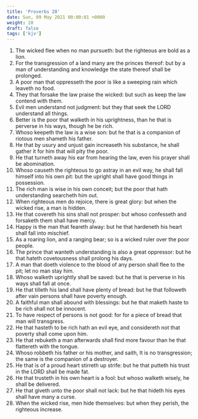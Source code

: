 ```yaml
---
title: 'Proverbs 28'
date: Sun, 09 May 2021 00:00:01 +0000
weight: 28
draft: false
tags: ['kjv'] 
---
```


1. The wicked flee when no man pursueth: but the righteous are bold as a lion.
2. For the transgression of a land many are the princes thereof: but by a man of understanding and knowledge the state thereof shall be prolonged.
3. A poor man that oppresseth the poor is like a sweeping rain which leaveth no food.
4. They that forsake the law praise the wicked: but such as keep the law contend with them.
5. Evil men understand not judgment: but they that seek the LORD understand all things.
6. Better is the poor that walketh in his uprightness, than he that is perverse in his ways, though he be rich.
7. Whoso keepeth the law is a wise son: but he that is a companion of riotous men shameth his father.
8. He that by usury and unjust gain increaseth his substance, he shall gather it for him that will pity the poor.
9. He that turneth away his ear from hearing the law, even his prayer shall be abomination.
10. Whoso causeth the righteous to go astray in an evil way, he shall fall himself into his own pit: but the upright shall have good things in possession.
11. The rich man is wise in his own conceit; but the poor that hath understanding searcheth him out.
12. When righteous men do rejoice, there is great glory: but when the wicked rise, a man is hidden.
13. He that covereth his sins shall not prosper: but whoso confesseth and forsaketh them shall have mercy.
14. Happy is the man that feareth alway: but he that hardeneth his heart shall fall into mischief.
15. As a roaring lion, and a ranging bear; so is a wicked ruler over the poor people.
16. The prince that wanteth understanding is also a great oppressor: but he that hateth covetousness shall prolong his days.
17. A man that doeth violence to the blood of any person shall flee to the pit; let no man stay him.
18. Whoso walketh uprightly shall be saved: but he that is perverse in his ways shall fall at once.
19. He that tilleth his land shall have plenty of bread: but he that followeth after vain persons shall have poverty enough.
20. A faithful man shall abound with blessings: but he that maketh haste to be rich shall not be innocent.
21. To have respect of persons is not good: for for a piece of bread that man will transgress.
22. He that hasteth to be rich hath an evil eye, and considereth not that poverty shall come upon him.
23. He that rebuketh a man afterwards shall find more favour than he that flattereth with the tongue.
24. Whoso robbeth his father or his mother, and saith, It is no transgression; the same is the companion of a destroyer.
25. He that is of a proud heart stirreth up strife: but he that putteth his trust in the LORD shall be made fat.
26. He that trusteth in his own heart is a fool: but whoso walketh wisely, he shall be delivered.
27. He that giveth unto the poor shall not lack: but he that hideth his eyes shall have many a curse.
28. When the wicked rise, men hide themselves: but when they perish, the righteous increase.
